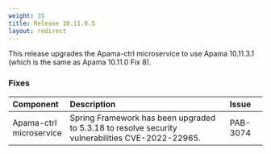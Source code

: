 ```yaml
---
weight: 35
title: Release 10.11.0.5
layout: redirect
---
```


This release upgrades the Apama-ctrl microservice to use Apama 10.11.3.1 (which is the same as Apama 10.11.0 Fix 8).

### Fixes

<table>
<colgroup>
    <col style="width: 15%;">
    <col style="width: 70%;">
    <col style="width: 15%;">
</colgroup>
<thead>
<tr>
<th style="text-align:left">Component</th>
<th style="text-align:left">Description</th>
<th style="text-align:left">Issue</th>
</tr>
</thead>
<tbody>

<tr>
<td style="text-align:left">Apama-ctrl microservice</td>
<td style="text-align:left">Spring Framework has been upgraded to 5.3.18 to resolve security vulnerabilities CVE-2022-22965.</td>
<td style="text-align:left">PAB-3074</td>
</tr>

</tbody>
</table>
